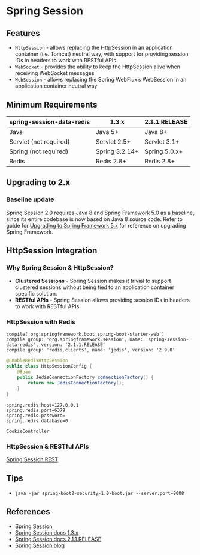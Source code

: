 # Spring Session

## Features
- `HttpSession` - allows replacing the HttpSession in an application container (i.e. Tomcat) neutral way, with support for providing session IDs in headers to work with RESTful APIs
- `WebSocket` - provides the ability to keep the HttpSession alive when receiving WebSocket messages
- `WebSession` - allows replacing the Spring WebFlux’s WebSession in an application container neutral way

## Minimum Requirements

spring-session-data-redis | 1.3.x | 2.1.1.RELEASE
---|---|---
Java | Java 5+ | Java 8+
Servlet (not required) | Servlet 2.5+ | Servlet 3.1+
Spring (not required) | Spring 3.2.14+ | Spring 5.0.x+
Redis | Redis 2.8+ | Redis 2.8+

## Upgrading to 2.x

### Baseline update
Spring Session 2.0 requires Java 8 and Spring Framework 5.0 as a baseline, since its entire codebase is now based on Java 8 source code. Refer to guide for [Upgrading to Spring Framework 5.x](https://github.com/spring-projects/spring-framework/wiki/Upgrading-to-Spring-Framework-5.x) for reference on upgrading Spring Framework.

## HttpSession Integration

### Why Spring Session & HttpSession?
- **Clustered Sessions** - Spring Session makes it trivial to support clustered sessions without being tied to an application container specific solution.
- **RESTful APIs** - Spring Session allows providing session IDs in headers to work with RESTful APIs

### HttpSession with Redis
```
compile('org.springframework.boot:spring-boot-starter-web')
compile group: 'org.springframework.session', name: 'spring-session-data-redis', version: '2.1.1.RELEASE'
compile group: 'redis.clients', name: 'jedis', version: '2.9.0'
```
```java
@EnableRedisHttpSession
public class HttpSessionConfig {
	@Bean
	public JedisConnectionFactory connectionFactory() {
		return new JedisConnectionFactory();
	}
}
```
```
spring.redis.host=127.0.0.1
spring.redis.port=6379
spring.redis.password=
spring.redis.database=0
```
`CookieController`

### HttpSession & RESTful APIs
[Spring Session REST](SpringSessionRest.md)

## Tips
- `java -jar spring-boot2-security-1.0-boot.jar --server.port=8088`

## References
- [Spring Session](https://spring.io/projects/spring-session)
- [Spring Session docs 1.3.x](https://docs.spring.io/spring-session/docs/1.3.x/reference/html5/)
- [Spring Session docs 2.1.1.RELEASE](https://docs.spring.io/spring-session/docs/2.1.1.RELEASE/reference/html5/)
- [Spring Session blog](http://blog.didispace.com/tags/Spring-Session/)
